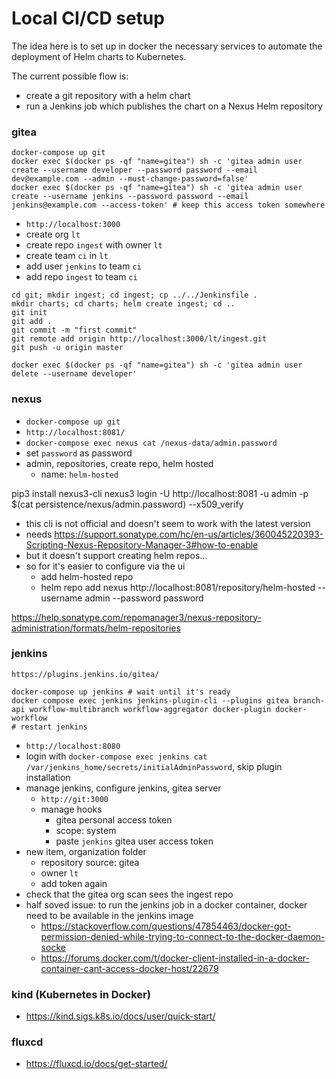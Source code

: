 # Local CI/CD setup

The idea here is to set up in docker the necessary services to automate the deployment of Helm charts to Kubernetes.

The current possible flow is: 
- create a git repository with a helm chart
- run a Jenkins job which publishes the chart on a Nexus Helm repository

### gitea

```
docker-compose up git
docker exec $(docker ps -qf "name=gitea") sh -c 'gitea admin user create --username developer --password password --email dev@example.com --admin --must-change-password=false'
docker exec $(docker ps -qf "name=gitea") sh -c 'gitea admin user create --username jenkins --password password --email jenkins@example.com --access-token' # keep this access token somewhere
```

- `http://localhost:3000`
- create org `lt`
- create repo `ingest` with owner `lt`
- create team `ci` in `lt`
- add user `jenkins` to team `ci`
- add repo `ingest` to team `ci`

```
cd git; mkdir ingest; cd ingest; cp ../../Jenkinsfile .
mkdir charts; cd charts; helm create ingest; cd ..
git init
git add .
git commit -m "first commit"
git remote add origin http://localhost:3000/lt/ingest.git
git push -u origin master
```

`docker exec $(docker ps -qf "name=gitea") sh -c 'gitea admin user delete --username developer'`


### nexus

- `docker-compose up git`
- `http://localhost:8081/`
- `docker-compose exec nexus cat /nexus-data/admin.password`
- set `password` as password
- admin, repositories, create repo, helm hosted
  - name: `helm-hosted`

pip3 install nexus3-cli
nexus3 login -U http://localhost:8081 -u admin -p $(cat persistence/nexus/admin.password) --x509_verify
- this cli is not official and doesn't seem to work with the latest version
- needs https://support.sonatype.com/hc/en-us/articles/360045220393-Scripting-Nexus-Repository-Manager-3#how-to-enable
-  but it doesn't support creating helm repos...
- so for it's easier to configure via the ui
  - add helm-hosted repo
  - helm repo add nexus http://localhost:8081/repository/helm-hosted --username admin --password password

https://help.sonatype.com/repomanager3/nexus-repository-administration/formats/helm-repositories


### jenkins

`https://plugins.jenkins.io/gitea/`

```
docker-compose up jenkins # wait until it's ready
docker compose exec jenkins jenkins-plugin-cli --plugins gitea branch-api workflow-multibranch workflow-aggregator docker-plugin docker-workflow
# restart jenkins
```
- `http://localhost:8080`
- login with `docker-compose exec jenkins cat /var/jenkins_home/secrets/initialAdminPassword`, skip plugin installation
- manage jenkins, configure jenkins, gitea server
  - `http://git:3000`
  - manage hooks
    - gitea personal access token
    - scope: system
    - paste `jenkins` gitea user access token
- new item, organization folder
  - repository source: gitea
  - owner `lt`
  - add token again
- check that the gitea org scan sees the ingest repo
- half soved issue: to run the jenkins job in a docker container, docker need to be available in the jenkins image
  - https://stackoverflow.com/questions/47854463/docker-got-permission-denied-while-trying-to-connect-to-the-docker-daemon-socke
  - https://forums.docker.com/t/docker-client-installed-in-a-docker-container-cant-access-docker-host/22679

### kind (Kubernetes in Docker)

- https://kind.sigs.k8s.io/docs/user/quick-start/

### fluxcd

- https://fluxcd.io/docs/get-started/